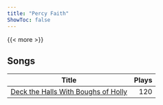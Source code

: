 ```yaml
---
title: "Percy Faith"
ShowToc: false
---
```


{{< more >}}

## Songs
Title | Plays 
----- | -----: 
[Deck the Halls With Boughs of Holly](/songs/deck-the-halls-with-boughs-of-holly) | 120

